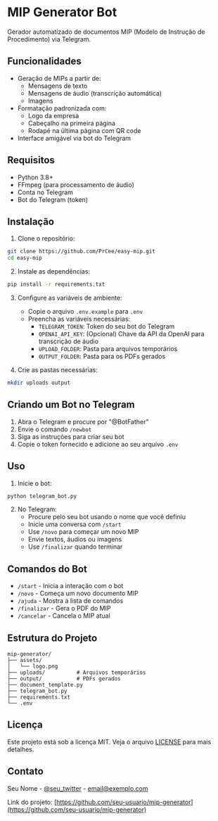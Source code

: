 # MIP Generator Bot

Gerador automatizado de documentos MIP (Modelo de Instrução de Procedimento) via Telegram.

## Funcionalidades

- Geração de MIPs a partir de:
  - Mensagens de texto
  - Mensagens de áudio (transcrição automática)
  - Imagens
- Formatação padronizada com:
  - Logo da empresa
  - Cabeçalho na primeira página
  - Rodapé na última página com QR code
- Interface amigável via bot do Telegram

## Requisitos

- Python 3.8+
- FFmpeg (para processamento de áudio)
- Conta no Telegram
- Bot do Telegram (token)

## Instalação

1. Clone o repositório:
```bash
git clone https://github.com/PrCee/easy-mip.git
cd easy-mip
```

2. Instale as dependências:
```bash
pip install -r requirements.txt
```

3. Configure as variáveis de ambiente:
   - Copie o arquivo `.env.example` para `.env`
   - Preencha as variáveis necessárias:
     - `TELEGRAM_TOKEN`: Token do seu bot do Telegram
     - `OPENAI_API_KEY`: (Opcional) Chave da API da OpenAI para transcrição de áudio
     - `UPLOAD_FOLDER`: Pasta para arquivos temporários
     - `OUTPUT_FOLDER`: Pasta para os PDFs gerados

4. Crie as pastas necessárias:
```bash
mkdir uploads output
```

## Criando um Bot no Telegram

1. Abra o Telegram e procure por "@BotFather"
2. Envie o comando `/newbot`
3. Siga as instruções para criar seu bot
4. Copie o token fornecido e adicione ao seu arquivo `.env`

## Uso

1. Inicie o bot:
```bash
python telegram_bot.py
```

2. No Telegram:
   - Procure pelo seu bot usando o nome que você definiu
   - Inicie uma conversa com `/start`
   - Use `/novo` para começar um novo MIP
   - Envie textos, áudios ou imagens
   - Use `/finalizar` quando terminar

## Comandos do Bot

- `/start` - Inicia a interação com o bot
- `/novo` - Começa um novo documento MIP
- `/ajuda` - Mostra a lista de comandos
- `/finalizar` - Gera o PDF do MIP
- `/cancelar` - Cancela o MIP atual

## Estrutura do Projeto

```
mip-generator/
├── assets/
│   └── logo.png
├── uploads/          # Arquivos temporários
├── output/           # PDFs gerados
├── document_template.py
├── telegram_bot.py
├── requirements.txt
└── .env
```

## Licença

Este projeto está sob a licença MIT. Veja o arquivo [LICENSE](LICENSE) para mais detalhes.

## Contato

Seu Nome - [@seu_twitter](https://twitter.com/seu_twitter) - email@exemplo.com

Link do projeto: [https://github.com/seu-usuario/mip-generator](https://github.com/seu-usuario/mip-generator)